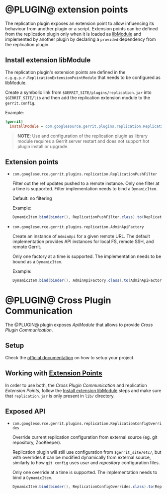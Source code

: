 @PLUGIN@ extension points
=========================

The replication plugin exposes an extension point to allow influencing its behaviour from another plugin or a script.
Extension points can be defined from the replication plugin only when it is loaded as [libModule](../../../Documentation/config-gerrit.html#gerrit.installModule) and
implemented by another plugin by declaring a `provided` dependency from the replication plugin.

Install extension libModule
---------------------------

The replication plugin's extension points are defined in the `c.g.g.p.r.ReplicationExtensionPointModule`
that needs to be configured as libModule.

Create a symbolic link from `$GERRIT_SITE/plugins/replication.jar` into `$GERRIT_SITE/lib`
and then add the replication extension module to the `gerrit.config`.

Example:

```ini
[gerrit]
  installModule = com.googlesource.gerrit.plugins.replication.ReplicationExtensionPointModule
```

> **NOTE**: Use and configuration of the replication plugin as library module requires a Gerrit server restart and does not support hot plugin install or upgrade.

Extension points
----------------

* `com.googlesource.gerrit.plugins.replication.ReplicationPushFilter`

  Filter out the ref updates pushed to a remote instance.
  Only one filter at a time is supported. Filter implementation needs to bind a `DynamicItem`.

  Default: no filtering

  Example:

  ```java
  DynamicItem.bind(binder(), ReplicationPushFilter.class).to(ReplicationPushFilterImpl.class);
  ```

* `com.googlesource.gerrit.plugins.replication.AdminApiFactory`

  Create an instance of `AdminApi` for a given remote URL. The default implementation
  provides API instances for local FS, remote SSH, and remote Gerrit.

  Only one factory at a time is supported. The implementation needs to be bound as a
  `DynamicItem`.

  Example:

  ```java
  DynamicItem.bind(binder(), AdminApiFactory.class).to(AdminApiFactoryImpl.class);
  ```

@PLUGIN@ Cross Plugin Communication
===================================

The @PLUGIN@ plugin exposes _ApiModule_ that allows to provide _Cross Plugin
Communication_.

Setup
-----

Check the [official documentation](https://gerrit-review.googlesource.com/Documentation/dev-plugins.html#_cross_plugin_communication)
on how to setup your project.

Working with [Extension Points](./extension-point.md)
-----------------------------------------------------

In order to use both, the _Cross Plugin Communication_ and replication
_Extension Points_, follow the [Install extension libModule](./extension-point.md#install-extension-libmodule)
steps and make sure that `replication.jar` is only present in `lib/` directory.

Exposed API
-----------

* `com.googlesource.gerrit.plugins.replication.ReplicationConfigOverrides`

  Override current replication configuration from external source (eg. git
  repository, ZooKeeper).

  Replication plugin will still use configuration from `$gerrit_site/etc/`, but
  with overrides it can be modified dynamically from external source, similarly to
  how `git config` uses _user_ and _repository_ configuration files.

  Only one override at a time is supported. The implementation needs to bind a
  `DynamicItem`.

  ```java
  DynamicItem.bind(binder(), ReplicationConfigOverrides.class).to(ReplicationConfigOverridesImpl.class);
  ```
